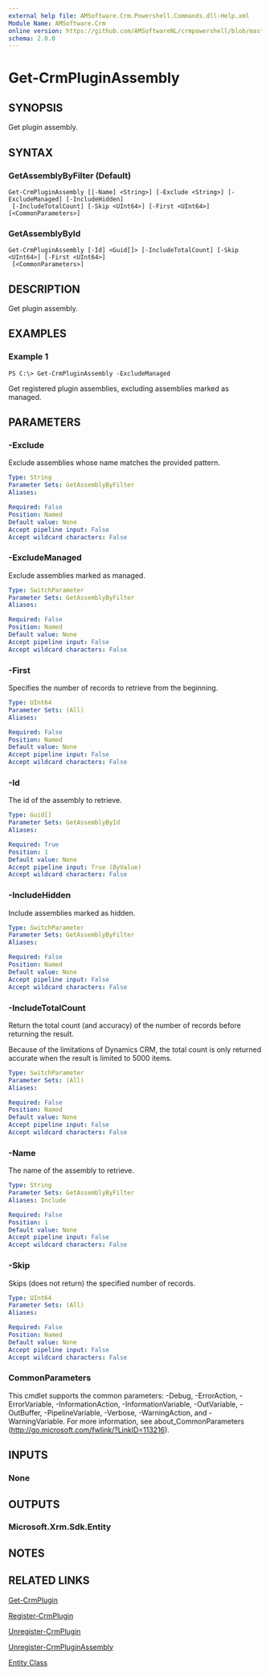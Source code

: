 ```yaml
---
external help file: AMSoftware.Crm.Powershell.Commands.dll-Help.xml
Module Name: AMSoftware.Crm
online version: https://github.com/AMSoftwareNL/crmpowershell/blob/master/docs/Get-CrmPluginAssembly.md
schema: 2.0.0
---
```


# Get-CrmPluginAssembly

## SYNOPSIS
Get plugin assembly.

## SYNTAX

### GetAssemblyByFilter (Default)
```
Get-CrmPluginAssembly [[-Name] <String>] [-Exclude <String>] [-ExcludeManaged] [-IncludeHidden]
 [-IncludeTotalCount] [-Skip <UInt64>] [-First <UInt64>] [<CommonParameters>]
```

### GetAssemblyById
```
Get-CrmPluginAssembly [-Id] <Guid[]> [-IncludeTotalCount] [-Skip <UInt64>] [-First <UInt64>]
 [<CommonParameters>]
```

## DESCRIPTION
Get plugin assembly.

## EXAMPLES

### Example 1
```
PS C:\> Get-CrmPluginAssembly -ExcludeManaged
```

Get registered plugin assemblies, excluding assemblies marked as managed.

## PARAMETERS

### -Exclude
Exclude assemblies whose name matches the provided pattern.

```yaml
Type: String
Parameter Sets: GetAssemblyByFilter
Aliases:

Required: False
Position: Named
Default value: None
Accept pipeline input: False
Accept wildcard characters: False
```

### -ExcludeManaged
Exclude assemblies marked as managed.

```yaml
Type: SwitchParameter
Parameter Sets: GetAssemblyByFilter
Aliases:

Required: False
Position: Named
Default value: None
Accept pipeline input: False
Accept wildcard characters: False
```

### -First
Specifies the number of records to retrieve from the beginning.

```yaml
Type: UInt64
Parameter Sets: (All)
Aliases:

Required: False
Position: Named
Default value: None
Accept pipeline input: False
Accept wildcard characters: False
```

### -Id
The id of the assembly to retrieve.

```yaml
Type: Guid[]
Parameter Sets: GetAssemblyById
Aliases:

Required: True
Position: 1
Default value: None
Accept pipeline input: True (ByValue)
Accept wildcard characters: False
```

### -IncludeHidden
Include assemblies marked as hidden.

```yaml
Type: SwitchParameter
Parameter Sets: GetAssemblyByFilter
Aliases:

Required: False
Position: Named
Default value: None
Accept pipeline input: False
Accept wildcard characters: False
```

### -IncludeTotalCount
Return the total count (and accuracy) of the number of records before returning the result.

Because of the limitations of Dynamics CRM, the total count is only returned accurate when the result is limited to 5000 items.

```yaml
Type: SwitchParameter
Parameter Sets: (All)
Aliases:

Required: False
Position: Named
Default value: None
Accept pipeline input: False
Accept wildcard characters: False
```

### -Name
The name of the assembly to retrieve.

```yaml
Type: String
Parameter Sets: GetAssemblyByFilter
Aliases: Include

Required: False
Position: 1
Default value: None
Accept pipeline input: False
Accept wildcard characters: False
```

### -Skip
Skips (does not return) the specified number of records.

```yaml
Type: UInt64
Parameter Sets: (All)
Aliases:

Required: False
Position: Named
Default value: None
Accept pipeline input: False
Accept wildcard characters: False
```

### CommonParameters
This cmdlet supports the common parameters: -Debug, -ErrorAction, -ErrorVariable, -InformationAction, -InformationVariable, -OutVariable, -OutBuffer, -PipelineVariable, -Verbose, -WarningAction, and -WarningVariable. For more information, see about_CommonParameters (http://go.microsoft.com/fwlink/?LinkID=113216).

## INPUTS

### None
## OUTPUTS

### Microsoft.Xrm.Sdk.Entity
## NOTES

## RELATED LINKS

[Get-CrmPlugin](Get-CrmPlugin.md)

[Register-CrmPlugin](Register-CrmPlugin.md)

[Unregister-CrmPlugin](Unregister-CrmPlugin.md)

[Unregister-CrmPluginAssembly](Unregister-CrmPluginAssembly.md)

[Entity Class](https://msdn.microsoft.com/library/microsoft.xrm.sdk.entity.aspx)
